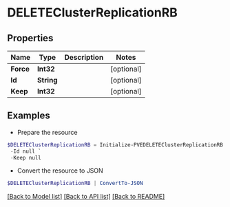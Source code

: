 # DELETEClusterReplicationRB
## Properties

Name | Type | Description | Notes
------------ | ------------- | ------------- | -------------
**Force** | **Int32** |  | [optional] 
**Id** | **String** |  | [optional] 
**Keep** | **Int32** |  | [optional] 

## Examples

- Prepare the resource
```powershell
$DELETEClusterReplicationRB = Initialize-PVEDELETEClusterReplicationRB  -Force null `
 -Id null `
 -Keep null
```

- Convert the resource to JSON
```powershell
$DELETEClusterReplicationRB | ConvertTo-JSON
```

[[Back to Model list]](../README.md#documentation-for-models) [[Back to API list]](../README.md#documentation-for-api-endpoints) [[Back to README]](../README.md)

